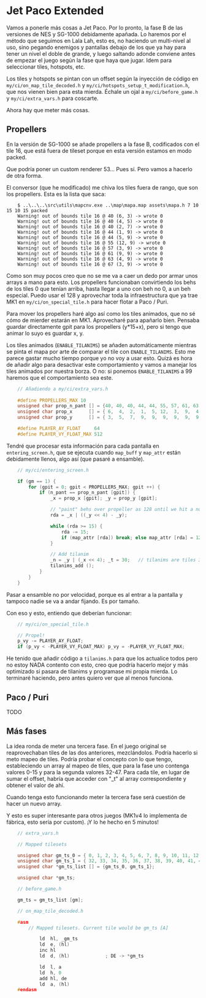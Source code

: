 # Jet Paco Extended

Vamos a ponerle más cosas a Jet Paco. Por lo pronto, la fase B de las versiones de NES y SG-1000 debidamente apañada. Lo haremos por el método que seguimos en Lala Lah, esto es, no haciendo un multi-nivel al uso, sino pegando enemigos y pantallas debajo de los que ya hay para tener un nivel el doble de grande, y luego saltando adonde conviene antes de empezar el juego según la fase que haya que jugar. Idem para seleccionar tiles, hotspots, etc. 

Los tiles y hotspots se pintan con un offset según la inyección de código en `my/ci/on_map_tile_decoded.h` y `my/ci/hotspots_setup_t_modification.h`, que nos vienen bien para esta mierda. Échale un ojal a `my/ci/before_game.h` y `my/ci/extra_vars.h` para coscarte.

Ahora hay que meter más cosas.

## Propellers

En la versión de SG-1000 se añade propellers a la fase B, codificados con el tile 16, que está fuera de tileset porque en esta versión estamos en modo packed.

Que podría poner un custom renderer 53... Pues sí. Pero vamos a hacerlo de otra forma.

El conversor (que he modificado) me chiva los tiles fuera de rango, que son los propellers. Esta es la lista que saca:

```
	$ ..\..\..\src\utils\mapcnv.exe ..\map\mapa.map assets\mapa.h 7 10 15 10 15 packed
	Warning! out of bounds tile 16 @ 40 (6, 3) -> wrote 0
	Warning! out of bounds tile 16 @ 40 (4, 5) -> wrote 0
	Warning! out of bounds tile 16 @ 40 (2, 7) -> wrote 0
	Warning! out of bounds tile 16 @ 44 (1, 9) -> wrote 0
	Warning! out of bounds tile 16 @ 44 (5, 9) -> wrote 0
	Warning! out of bounds tile 16 @ 55 (12, 9) -> wrote 0
	Warning! out of bounds tile 16 @ 57 (3, 9) -> wrote 0
	Warning! out of bounds tile 16 @ 61 (9, 9) -> wrote 0
	Warning! out of bounds tile 16 @ 63 (4, 9) -> wrote 0
	Warning! out of bounds tile 16 @ 67 (3, 9) -> wrote 0
```

Como son muy pocos creo que no se me va a caer un dedo por armar unos arrays a mano para esto. Los propellers funcionaban convirtiendo los behs de los tiles 0 que tenían arriba, hasta llegar a uno con beh no 0, a un beh especial. Puedo usar el 128 y aprovechar toda la infraestructura que ya trae MK1 en `my/ci/on_special_tile.h` para hacer flotar a Paco / Puri.

Para mover los propellers haré algo así como los tiles animados, que no sé cómo de mierder estarán en MK1. Aprovecharé para apañarlo bien. Pensaba guardar directamente gpit para los propellers (y*15+x), pero si tengo que animar lo suyo es guardar x, y.

Los tiles animados (`ENABLE_TILANIMS`) se añaden automáticamente mientras se pinta el mapa por arte de comparar el tile con `ENABLE_TILANIMS`. Esto me parece gastar mucho tiempo porque yo no voy a usar esto. Quizá es hora de añadir algo para desactivar este comportamiento y vamos a manejar los tiles animados por nuestra borza. O no: si ponemos `ENABLE_TILANIMS` a 99 haremos que el comportamiento sea este.

```c
	// Añadiendo a my/ci/extra_vars.h
	
	#define PROPELLERS_MAX 10
	unsigned char prop_n_pant [] = {40, 40, 40, 44, 44, 55, 57, 61, 63, 67};
	unsigned char prop_x      [] = { 6,  4,  2,  1,  5, 12,  3,  9,  4,  3};
	unsigned char prop_y      [] = { 3,  5,  7,  9,  9,  9,  9,  9,  9,  9};

	#define PLAYER_AY_FLOAT 	64
	#define PLAYER_VY_FLOAT_MAX 512
```

Tendré que procesar esta información para cada pantalla en `entering_screen.h`, que se ejecuta cuando `map_buff` y `map_attr` están debidamente llenos, algo así (que pasaré a ensamble).

```c
	// my/ci/entering_screen.h

	if (gm == 1) {
		for (gpit = 0; gpit < PROPELLERS_MAX; gpit ++) {
			if (n_pant == prop_n_pant [gpit]) {
				_x = prop_x [gpit]; _y = prop_y [gpit];

				// "paint" behs over propeller as 128 until we hit a non-zero
				rda = _x | ((_y << 4) - _y);

				while (rda >= 15) {
					rda -= 15;
					if (map_attr [rda]) break; else map_attr [rda] = 128;
				}

				// Add tilanim
				_n = _y | (_x << 4); _t = 30; 	// tilanims are tiles 30-31
				tilanims_add ();
			}
		}
	}
```

Pasar a ensamble no por velocidad, porque es al entrar a la pantalla y tampoco nadie se va a andar fijando. Es por tamaño.

Con eso y esto, entiendo que deberían funcionar:

```c
	// my/ci/on_special_tile.h

	// Propel!
	p_vy -= PLAYER_AY_FLOAT;
	if (p_vy < -PLAYER_VY_FLOAT_MAX) p_vy = -PLAYER_VY_FLOAT_MAX;
```

He tenido que añadir código a `tilanims.h` para que los actualice todos pero no estoy NADA contento con esto, creo que podría hacerlo mejor y más optimizado si pasara de tilanims y programase mi propia mierda. Lo terminaré haciendo, pero antes quiero ver que al menos funciona.

## Paco / Puri

TODO

## Más fases

La idea ronda de meter una tercera fase. En el juego original se reaprovechaban tiles de las dos anteriores, mezclándolos. Podría hacerlo si meto mapeo de tiles. Podría probar el concepto con lo que tengo, estableciendo un array al mapeo de tiles, que para la fase uno contenga valores 0-15 y para la segunda valores 32-47. Para cada tile, en lugar de sumar el offset, habría que acceder con "_t" al array correspondiente y obtener el valor de ahí.

Cuando tenga esto funcionando meter la tercera fase será cuestión de hacer un nuevo array.

Y esto es super interesante para otros juegos (MK1v4 lo implementa de fábrica, esto sería por custom). ¡Y lo he hecho en 5 minutos!

```c
	// extra_vars.h

	// Mapped tilesets

	unsigned char gm_ts_0 = { 0, 1, 2, 3, 4, 5, 6, 7, 8, 9, 10, 11, 12, 13, 14, 15 };
	unsigned char gm_ts_1 = { 32, 33, 34, 35, 36, 37, 38, 39, 40, 41, 42, 43, 44, 45, 46, 47};
	unsigned char *gm_ts_list [] = {gm_ts_0, gm_ts_1};

	unsigned char *gm_ts;
```

```c
	// before_game.h

	gm_ts = gm_ts_list [gm];
```

```c
	// on_map_tile_decoded.h

	#asm
		// Mapped tilesets. Current tile would be gm_ts [A]

			ld  hl, _gm_ts
			ld  e, (hl)
			inc hl
			ld  d, (hl) 			; DE -> *gm_ts

			ld  l, a 
			ld  h, 0
			add hl, de 
			ld  a, (hl)
	#endasm
```



